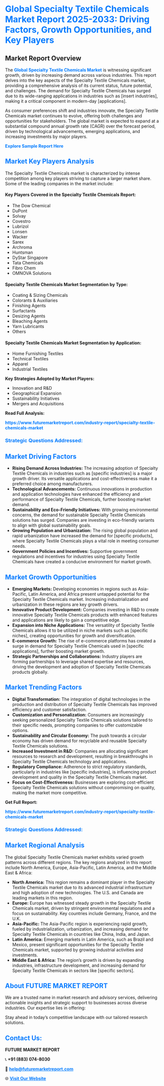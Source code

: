 <h1 style="color: #007BFF;">Global Specialty Textile Chemicals Market Report 2025-2033: Driving Factors, Growth Opportunities, and Key Players</h1>

<section id="overview">
<h2>Market Report Overview</h2>
<p>The <a href="https://www.futuremarketreport.com/industry-report/specialty-textile-chemicals-market" style="color: #007BFF; text-decoration: none;"><strong>Global Specialty Textile Chemicals Market</strong></a> is witnessing significant growth, driven by increasing demand across various industries. This report delves into the key aspects of the Specialty Textile Chemicals market, providing a comprehensive analysis of its current status, future potential, and challenges. The demand for Specialty Textile Chemicals has surged due to its wide-ranging applications in industries such as [insert industries], making it a critical component in modern-day [applications].</p>
<p>As consumer preferences shift and industries innovate, the Specialty Textile Chemicals market continues to evolve, offering both challenges and opportunities for stakeholders. The global market is expected to expand at a substantial compound annual growth rate (CAGR) over the forecast period, driven by technological advancements, emerging applications, and increasing investments by major players.</p>
</section>

<section id="overview">
<p><a href="https://www.futuremarketreport.com/request-sample/reportId=91676" style="color: #007BFF; text-decoration: none;"><strong>Explore Sample Report Here</strong></a></p>
</section>

<section id="key-players">
<h2 style="color: #007BFF;">Market Key Players Analysis</h2>
<p>The Specialty Textile Chemicals market is characterized by intense competition among key players striving to capture a larger market share. Some of the leading companies in the market include:</p>
<h4>Key Players Covered in the Specialty Textile Chemicals Report:</h4>
<ul><li>The Dow Chemical</li><li>DuPont</li><li>Solvay</li><li>Covestro</li><li>Lubrizol</li><li>Lonsen</li><li>Wacker</li><li>Sarex</li><li>Archroma</li><li>Huntsman</li><li>DyStar Singapore</li><li>Tata Chemicals</li><li>Fibro Chem</li><li>OMNOVA Solutions</li></ul>
<h4>Specialty Textile Chemicals Market Segmentation by Type:</h4>
<ul><li>Coating &amp; Sizing Chemicals</li><li>Colorants &amp; Auxiliaries</li><li>Finishing Agents</li><li>Surfactants</li><li>Desizing Agents</li><li>Bleaching Agents</li><li>Yarn Lubricants</li><li>Others</li></ul>

<h4>Specialty Textile Chemicals Market Segmentation by Application:</h4>
<ul><li>Home Furnishing Textiles</li><li>Technical Textiles</li><li>Apparel</li><li>Industrial Textiles</li></ul>
<p><strong>Key Strategies Adopted by Market Players:</strong></p>
<ul>
<li>Innovation and R&D</li>
<li>Geographical Expansion</li>
<li>Sustainability Initiatives</li>
<li>Mergers and Acquisitions</li>
</ul>
</section>

<section>
<p><strong>Read Full Analysis: </strong></p><a href="https://www.futuremarketreport.com/industry-report/specialty-textile-chemicals-market" style="color: #007BFF; text-decoration: none;"><strong>https://www.futuremarketreport.com/industry-report/specialty-textile-chemicals-market</strong></a>
<h3 style="color: #007BFF;">Strategic Questions Addressed:</h3>
</section>

<section id="driving-factors">
<h2 style="color: #007BFF;">Market Driving Factors</h2>
<ul>
<li><strong>Rising Demand Across Industries:</strong> The increasing adoption of Specialty Textile Chemicals in industries such as [specific industries] is a major growth driver. Its versatile applications and cost-effectiveness make it a preferred choice among manufacturers.</li>
<li><strong>Technological Advancements:</strong> Continuous innovations in production and application technologies have enhanced the efficiency and performance of Specialty Textile Chemicals, further boosting market demand.</li>
<li><strong>Sustainability and Eco-Friendly Initiatives:</strong> With growing environmental concerns, the demand for sustainable Specialty Textile Chemicals solutions has surged. Companies are investing in eco-friendly variants to align with global sustainability goals.</li>
<li><strong>Growing Population and Urbanization:</strong> The rising global population and rapid urbanization have increased the demand for [specific products], where Specialty Textile Chemicals plays a vital role in meeting consumer needs.</li>
<li><strong>Government Policies and Incentives:</strong> Supportive government regulations and incentives for industries using Specialty Textile Chemicals have created a conducive environment for market growth.</li>
</ul>
</section>

<section id="growth-opportunities">
<h2 style="color: #007BFF;">Market Growth Opportunities</h2>
<ul>
<li><strong>Emerging Markets:</strong> Developing economies in regions such as Asia-Pacific, Latin America, and Africa present untapped potential for the Specialty Textile Chemicals market. Increasing industrialization and urbanization in these regions are key growth drivers.</li>
<li><strong>Innovative Product Development:</strong> Companies investing in R&D to create innovative Specialty Textile Chemicals products with enhanced features and applications are likely to gain a competitive edge.</li>
<li><strong>Expansion into Niche Applications:</strong> The versatility of Specialty Textile Chemicals allows it to be utilized in niche markets such as [specific niches], creating opportunities for growth and diversification.</li>
<li><strong>E-commerce Growth:</strong> The rise of e-commerce platforms has created a surge in demand for Specialty Textile Chemicals used in [specific applications], further boosting market growth.</li>
<li><strong>Strategic Partnerships and Collaborations:</strong> Industry players are forming partnerships to leverage shared expertise and resources, driving the development and adoption of Specialty Textile Chemicals products globally.</li>
</ul>
</section>

<section id="trending-factors">
<h2 style="color: #007BFF;">Market Trending Factors</h2>
<ul>
<li><strong>Digital Transformation:</strong> The integration of digital technologies in the production and distribution of Specialty Textile Chemicals has improved efficiency and customer satisfaction.</li>
<li><strong>Customization and Personalization:</strong> Consumers are increasingly seeking personalized Specialty Textile Chemicals solutions tailored to their specific needs, prompting companies to offer customizable options.</li>
<li><strong>Sustainability and Circular Economy:</strong> The push towards a circular economy has driven demand for recyclable and reusable Specialty Textile Chemicals solutions.</li>
<li><strong>Increased Investment in R&D:</strong> Companies are allocating significant resources to research and development, resulting in breakthroughs in Specialty Textile Chemicals technology and applications.</li>
<li><strong>Regulatory Compliance:</strong> Adherence to strict regulatory standards, particularly in industries like [specific industries], is influencing product development and quality in the Specialty Textile Chemicals market.</li>
<li><strong>Focus on Cost-Effectiveness:</strong> Businesses are exploring cost-efficient Specialty Textile Chemicals solutions without compromising on quality, making the market more competitive.</li>
</ul>
</section>

<section>
<p><strong>Get Full Report: </strong></p><a href="https://www.futuremarketreport.com/industry-report/specialty-textile-chemicals-market" style="color: #007BFF; text-decoration: none;"><strong>https://www.futuremarketreport.com/industry-report/specialty-textile-chemicals-market</strong></a>
<h3 style="color: #007BFF;">Strategic Questions Addressed:</h3>
</section>


<section id="regional-analysis">
<h2 style="color: #007BFF;">Market Regional Analysis</h2>
<p>The global Specialty Textile Chemicals market exhibits varied growth patterns across different regions. The key regions analyzed in this report include North America, Europe, Asia-Pacific, Latin America, and the Middle East & Africa:</p>
<ul>
<li><strong>North America:</strong> This region remains a dominant player in the Specialty Textile Chemicals market due to its advanced industrial infrastructure and high adoption of new technologies. The U.S. and Canada are leading markets in this region.</li>
<li><strong>Europe:</strong> Europe has witnessed steady growth in the Specialty Textile Chemicals market, driven by stringent environmental regulations and a focus on sustainability. Key countries include Germany, France, and the U.K.</li>
<li><strong>Asia-Pacific:</strong> The Asia-Pacific region is experiencing rapid growth, fueled by industrialization, urbanization, and increasing demand for Specialty Textile Chemicals in countries like China, India, and Japan.</li>
<li><strong>Latin America:</strong> Emerging markets in Latin America, such as Brazil and Mexico, present significant opportunities for the Specialty Textile Chemicals market, supported by growing industrial activities and investments.</li>
<li><strong>Middle East & Africa:</strong> The region’s growth is driven by expanding industries, infrastructure development, and increasing demand for Specialty Textile Chemicals in sectors like [specific sectors].</li>
</ul>
</section>

<footer>
<h2 style="color: #007BFF;">About FUTURE MARKET REPORT</h2>
<p>We are a trusted name in market research and advisory services, delivering actionable insights and strategic support to businesses across diverse industries. Our expertise lies in offering:</p>

<p>Stay ahead in today’s competitive landscape with our tailored research solutions.</p>

<h2 style="color: #007BFF;">Contact Us:</h2>
<p><strong>FUTURE MARKET REPORT</strong></p>
<p>📞 <strong>+91 (883) 074-8030</strong></p>
<p>📧 <strong><a href="mailto:help@futuremarketreport.com" style="color: #007BFF;">help@futuremarketreport.com</a></strong></p>
<p>🌐 <strong><a href="https://www.futuremarketreport.com/" style="color: #007BFF;">Visit Our Website</a></strong></p>
</footer>